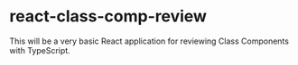 # react-class-comp-review
This will be a very basic React application for reviewing Class Components with TypeScript. 
